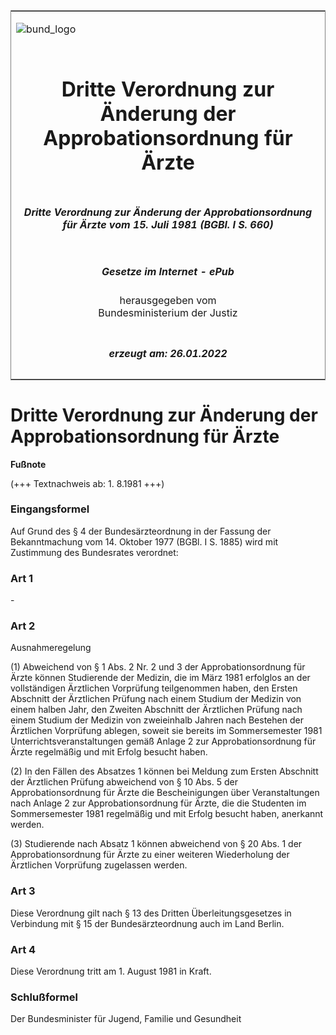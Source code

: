 <span id="DECKBLATT.html"></span>

<table border="0" frame="border" width="100%">

<tr valign="top">

<td align="left">

![bund\_logo](BfJ_2021_Web_de_de.gif)

</td>

<td align="right">

 

</td>

</tr>

<tr align="center" valign="middle">

<td colspan="2">

# Dritte Verordnung zur Änderung der Approbationsordnung für Ärzte

</td>

</tr>

<tr align="center" valign="middle">

<td colspan="2">

##### Dritte Verordnung zur Änderung der Approbationsordnung für Ärzte vom 15. Juli 1981 (BGBl. I S. 660)

</td>

</tr>

<tr align="center" valign="middle">

<td colspan="2">

  
  

##### Gesetze im Internet - ePub  
  
herausgegeben vom  
Bundesministerium der Justiz

</td>

</tr>

<tr align="center" valign="bottom">

<td colspan="2">

  
  

##### erzeugt am: 26.01.2022

</td>

</tr>

</table>

<span id="BJNR006600981.html"></span>

# Dritte Verordnung zur Änderung der Approbationsordnung für Ärzte

<div>

  
**Fußnote**

<div class="jnhtml">

<div>

<div class="jurAbsatz">

(+++ Textnachweis ab: 1. 8.1981 +++)

</div>

</div>

</div>

</div>

<span id="BJNR006600981BJNE000100314.html"></span>

### Eingangsformel  

<div>

<div class="jnhtml">

<div>

<div class="jurAbsatz">

Auf Grund des § 4 der Bundesärzteordnung in der Fassung der
Bekanntmachung vom 14. Oktober 1977 (BGBl. I S. 1885) wird mit
Zustimmung des Bundesrates verordnet:

</div>

</div>

</div>

</div>

<span id="BJNR006600981BJNE000200314.html"></span>

### Art 1  

<div>

<div class="jnhtml">

<div>

<div class="jurAbsatz">

\-

</div>

</div>

</div>

</div>

<span id="BJNR006600981BJNE000300314.html"></span>

### Art 2  
Ausnahmeregelung

<div>

<div class="jnhtml">

<div>

<div class="jurAbsatz">

(1) Abweichend von § 1 Abs. 2 Nr. 2 und 3 der Approbationsordnung für
Ärzte können Studierende der Medizin, die im März 1981 erfolglos an der
vollständigen Ärztlichen Vorprüfung teilgenommen haben, den Ersten
Abschnitt der Ärztlichen Prüfung nach einem Studium der Medizin von
einem halben Jahr, den Zweiten Abschnitt der Ärztlichen Prüfung nach
einem Studium der Medizin von zweieinhalb Jahren nach Bestehen der
Ärztlichen Vorprüfung ablegen, soweit sie bereits im Sommersemester
1981 Unterrichtsveranstaltungen gemäß Anlage 2 zur Approbationsordnung
für Ärzte regelmäßig und mit Erfolg besucht haben.

</div>

<div class="jurAbsatz">

(2) In den Fällen des Absatzes 1 können bei Meldung zum Ersten Abschnitt
der Ärztlichen Prüfung abweichend von § 10 Abs. 5 der
Approbationsordnung für Ärzte die Bescheinigungen über Veranstaltungen
nach Anlage 2 zur Approbationsordnung für Ärzte, die die Studenten im
Sommersemester 1981 regelmäßig und mit Erfolg besucht haben, anerkannt
werden.

</div>

<div class="jurAbsatz">

(3) Studierende nach Absatz 1 können abweichend von § 20 Abs. 1 der
Approbationsordnung für Ärzte zu einer weiteren Wiederholung der
Ärztlichen Vorprüfung zugelassen werden.

</div>

</div>

</div>

</div>

<span id="BJNR006600981BJNE000400314.html"></span>

### Art 3  

<div>

<div class="jnhtml">

<div>

<div class="jurAbsatz">

Diese Verordnung gilt nach § 13 des Dritten Überleitungsgesetzes in
Verbindung mit § 15 der Bundesärzteordnung auch im Land Berlin.

</div>

</div>

</div>

</div>

<span id="BJNR006600981BJNE000500314.html"></span>

### Art 4  

<div>

<div class="jnhtml">

<div>

<div class="jurAbsatz">

Diese Verordnung tritt am 1. August 1981 in Kraft.

</div>

</div>

</div>

</div>

<span id="BJNR006600981BJNE000600314.html"></span>

### Schlußformel  

<div>

<div class="jnhtml">

<div>

<div class="jurAbsatz">

<span class="SP">Der Bundesminister für Jugend, Familie und
Gesundheit</span>

</div>

</div>

</div>

</div>
